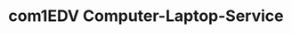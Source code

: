 ---
title: "com1EDV Computer-Laptop-Service"
url: /dresden/com1edv-computer-laptop-service/
shop: Computer
---